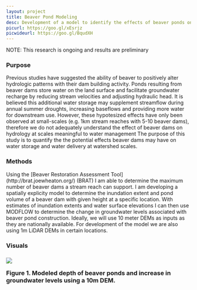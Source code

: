 ```yaml
---
layout: project
title: Beaver Pond Modeling
desc: Development of a model to identify the effects of beaver ponds on stream hydrology
picurl: https://goo.gl/xEsrjz
picwideurl: https://goo.gl/BqudXH
---
```


NOTE: This research is ongoing and results are preliminary

<h3>Purpose</h3>
Previous studies have suggested the ability of beaver to positively alter hydrologic patterns with their dam building activity. 
Ponds resulting from beaver dams store water on the land surface and facilitate groundwater recharge by reducing stream velocities and adjusting hydraulic head.
It is believed this additional water storage may supplement streamflow during annual summer droughts, increasing baseflows and providing more water for downstream use.
However, these hypotesized effects have only been observed at small-scales (e.g. 1km stream reaches with 5-10 beaver dams), therefore we do not adequately understand the effect of beaver dams on hydrology at scales meaningful to water management
The purpose of this study is to quantify the the potential effects beaver dams may have on water storage and water delivery at watershed scales.

<h3>Methods</h3>
Using the [Beaver Restoration Assessment Tool](http://brat.joewheaton.org/) (BRAT) I am able to determine the maximum number of beaver dams a stream reach can support. 
I am developing a spatially explicity model to determine the inundation extent and pond volume of a beaver dam with given height at a specific location. 
With estimates of inundation extents and water surface elevations I can then use MODFLOW to determine the change in groundwater levels associated with beaver pond construction. 
Ideally, we will use 10 meter DEMs as inputs as they are nationally available. 
For development of the model we are also using 1m LiDAR DEMs in certain locations.

<h3>Visuals<h3>

<div class="img-container">
	<img src="https://goo.gl/dN1Kt4">
	<p>Figure 1. Modeled depth of beaver ponds and increase in groundwater levels using a 10m DEM.</p>
</div>